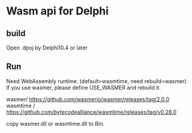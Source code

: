 # Wasm api for Delphi

## build
Open .dpoj by Delphi10.4 or later

## Run
Need WebAssembly runtime. (default=wasmtime, need rebuild=wasmer)  
If you use wasmer, please define USE_WASMER and rebuild it.

wasmer/ https://github.com/wasmerio/wasmer/releases/tag/2.0.0 
wasmtime / https://github.com/bytecodealliance/wasmtime/releases/tag/v0.28.0 

copy wasmer.dll or wasmtime.dll to Bin.

